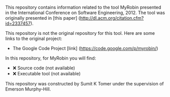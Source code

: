 This repository contains information related to the tool MyRobin presented in the International Conference on Software Engineering, 2012. The tool was originally presented in [this paper] (http://dl.acm.org/citation.cfm?id=2337457).

This repository is not the original repository for this tool. Here are some links to the original project:

 - The Google Code Project [link] (https://code.google.com/p/myrobin/)

In this repository, for MyRobin you will find:

 - :x: Source code (not available)
 - :x: Executable tool (not available)

This repository was constructed by Sumit K Tomer under the supervision of Emerson Murphy-Hill.
